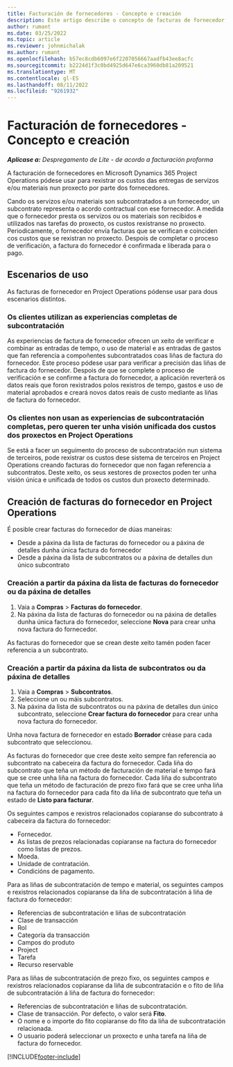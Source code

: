 ```yaml
---
title: Facturación de fornecedores - Concepto e creación
description: Este artigo describe o concepto de facturas de fornecedor, escenarios de uso e como crear facturas de fornecedor en Microsoft Dynamics 365 Project Operations.
author: rumant
ms.date: 03/25/2022
ms.topic: article
ms.reviewer: johnmichalak
ms.author: rumant
ms.openlocfilehash: b57ec8cdb6097e6f2207056667aadfb43ee8acfc
ms.sourcegitcommit: b2224d1f3c0bd4925d647e6ca3960db81a209521
ms.translationtype: MT
ms.contentlocale: gl-ES
ms.lasthandoff: 08/11/2022
ms.locfileid: "9261932"
---
```

# <a name="vendor-invoicing---concept-and-creation"></a>Facturación de fornecedores - Concepto e creación

_**Aplícase a:** Despregamento de Lite - de acordo a facturación proforma_

A facturación de fornecedores en Microsoft Dynamics 365 Project Operations pódese usar para rexistrar os custos das entregas de servizos e/ou materiais nun proxecto por parte dos fornecedores.

Cando os servizos e/ou materiais son subcontratados a un fornecedor, un subcontrato representa o acordo contractual con ese fornecedor. A medida que o fornecedor presta os servizos ou os materiais son recibidos e utilizados nas tarefas do proxecto, os custos rexístranse no proxecto. Periodicamente, o fornecedor envía facturas que se verifican e coinciden cos custos que se rexistran no proxecto. Despois de completar o proceso de verificación, a factura do fornecedor é confirmada e liberada para o pago.

## <a name="scenarios-for-use"></a>Escenarios de uso

As facturas de fornecedor en Project Operations pódense usar para dous escenarios distintos.

### <a name="customers-use-the-full-subcontracting-experiences"></a>Os clientes utilizan as experiencias completas de subcontratación

As experiencias de factura de fornecedor ofrecen un xeito de verificar e combinar as entradas de tempo, o uso de material e as entradas de gastos que fan referencia a compoñentes subcontratados coas liñas de factura do fornecedor. Este proceso pódese usar para verificar a precisión das liñas de factura do fornecedor. Despois de que se complete o proceso de verificación e se confirme a factura do fornecedor, a aplicación reverterá os datos reais que foron rexistrados polos rexistros de tempo, gastos e uso de material aprobados e creará novos datos reais de custo mediante as liñas de factura do fornecedor.

### <a name="customers-dont-use-the-full-subcontracting-experiences-but-want-to-have-a-unified-view-of-costs-on-projects-in-project-operations"></a>Os clientes non usan as experiencias de subcontratación completas, pero queren ter unha visión unificada dos custos dos proxectos en Project Operations

Se está a facer un seguimento do proceso de subcontratación nun sistema de terceiros, pode rexistrar os custos dese sistema de terceiros en Project Operations creando facturas do fornecedor que non fagan referencia a subcontratos. Deste xeito, os seus xestores de proxectos poden ter unha visión única e unificada de todos os custos dun proxecto determinado.

## <a name="creation-of-vendor-invoices-in-project-operations"></a>Creación de facturas do fornecedor en Project Operations

É posible crear facturas do fornecedor de dúas maneiras:

- Desde a páxina da lista de facturas do fornecedor ou a páxina de detalles dunha única factura do fornecedor
- Desde a páxina da lista de subcontratos ou a páxina de detalles dun único subcontrato

### <a name="creation-from-the-vendor-invoice-list-page-or-details-page"></a>Creación a partir da páxina da lista de facturas do fornecedor ou da páxina de detalles

1. Vaia a **Compras** \> **Facturas do fornecedor**.
2. Na páxina da lista de facturas do fornecedor ou na páxina de detalles dunha única factura do fornecedor, seleccione **Nova** para crear unha nova factura do fornecedor.

As facturas do fornecedor que se crean deste xeito tamén poden facer referencia a un subcontrato.

### <a name="creation-from-the-subcontract-list-page-or-details-page"></a>Creación a partir da páxina da lista de subcontratos ou da páxina de detalles

1. Vaia a **Compras** \> **Subcontratos**.
2. Seleccione un ou máis subcontratos.
3. Na páxina da lista de subcontratos ou na páxina de detalles dun único subcontrato, seleccione **Crear factura do fornecedor** para crear unha nova factura do fornecedor.

Unha nova factura de fornecedor en estado **Borrador** créase para cada subcontrato que seleccionou.

As facturas do fornecedor que cree deste xeito sempre fan referencia ao subcontrato na cabeceira da factura do fornecedor. Cada liña do subcontrato que teña un método de facturación de material e tempo fará que se cree unha liña na factura do fornecedor. Cada liña do subcontrato que teña un método de facturación de prezo fixo fará que se cree unha liña na factura do fornecedor para cada fito da liña de subcontrato que teña un estado de **Listo para facturar**.

Os seguintes campos e rexistros relacionados copiaranse do subcontrato á cabeceira da factura do fornecedor:

- Fornecedor.
- As listas de prezos relacionadas copiaranse na factura do fornecedor como listas de prezos.
- Moeda.
- Unidade de contratación.
- Condicións de pagamento.

Para as liñas de subcontratación de tempo e material, os seguintes campos e rexistros relacionados copiaranse da liña de subcontratación á liña de factura do fornecedor:

- Referencias de subcontratación e liñas de subcontratación
- Clase de transacción
- Rol
- Categoría da transacción
- Campos do produto
- Project
- Tarefa
- Recurso reservable

Para as liñas de subcontratación de prezo fixo, os seguintes campos e rexistros relacionados copiaranse da liña de subcontratación e o fito de liña de subcontratación á liña de factura do fornecedor:

- Referencias de subcontratación e liñas de subcontratación.
- Clase de transacción. Por defecto, o valor será **Fito**.
- O nome e o importe do fito copiaranse do fito da liña de subcontratación relacionada.
- O usuario poderá seleccionar un proxecto e unha tarefa na liña de factura do fornecedor.

[!INCLUDE[footer-include](../../includes/footer-banner.md)]
